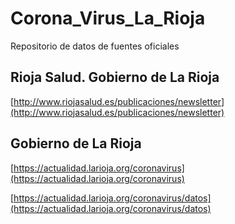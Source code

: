 # Corona_Virus_La_Rioja

Repositorio de datos de fuentes oficiales

## Rioja Salud. Gobierno de La Rioja

[http://www.riojasalud.es/publicaciones/newsletter](http://www.riojasalud.es/publicaciones/newsletter)

## Gobierno de La Rioja

[https://actualidad.larioja.org/coronavirus](https://actualidad.larioja.org/coronavirus)

[https://actualidad.larioja.org/coronavirus/datos](https://actualidad.larioja.org/coronavirus/datos)
